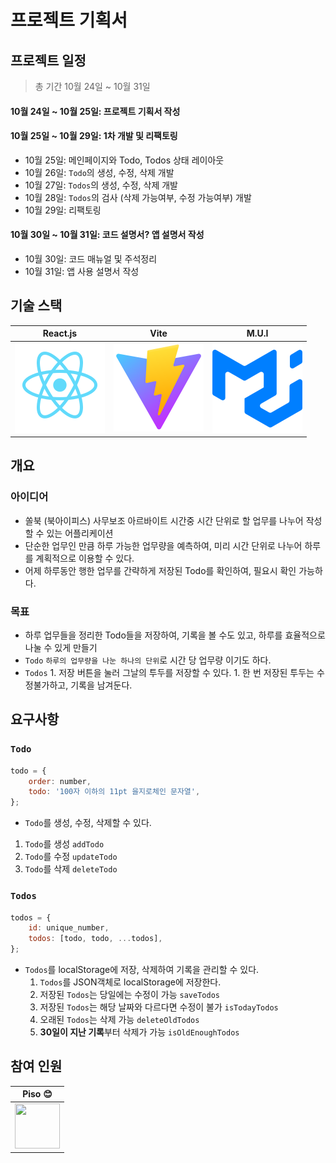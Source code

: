 # 프로젝트 기획서

## 프로젝트 일정

> 총 기간 10월 24일 ~ 10월 31일

#### 10월 24일 ~ 10월 25일: 프로젝트 기획서 작성

#### 10월 25일 ~ 10월 29일: 1차 개발 및 리팩토링

-   10월 25일: 메인페이지와 Todo, Todos 상태 레이아웃
-   10월 26일: `Todo`의 생성, 수정, 삭제 개발
-   10월 27일: `Todos`의 생성, 수정, 삭제 개발
-   10월 28일: `Todos`의 검사 (삭제 가능여부, 수정 가능여부) 개발
-   10월 29일: 리팩토링

#### 10월 30일 ~ 10월 31일: 코드 설명서? 앱 설명서 작성

-   10월 30일: 코드 매뉴얼 및 주석정리
-   10월 31일: 앱 사용 설명서 작성

## 기술 스택

| React.js                          | Vite                            | M.U.I                           |
| --------------------------------- | ------------------------------- | ------------------------------- |
| ![React](./assets/react-logo.svg) | ![Vite](./assets/vite-logo.svg) | ![M.U.I](./assets/mui-logo.svg) |

<!-- | 적응형 웹 디자인 Adapative Web Design                                          |
| ------------------------------------------------- |
| ![적응형 웹 디자인](./assets/adaptive-mobile.svg) | -->

## 개요

### 아이디어

-   쏠북 (북아이피스) 사무보조 아르바이트 시간중 시간 단위로 할 업무를 나누어 작성할 수 있는 어플리케이션
-   단순한 업무인 만큼 하루 가능한 업무량을 예측하여, 미리 시간 단위로 나누어 하루를 계획적으로 이용할 수 있다.
-   어제 하루동안 행한 업무를 간략하게 저장된 Todo를 확인하여, 필요시 확인 가능하다.

### 목표

-   하루 업무들을 정리한 Todo들을 저장하여, 기록을 볼 수도 있고, 하루를 효율적으로 나눌 수 있게 만들기
-   `Todo` `하루의 업무량을 나눈 하나의 단위`로 시간 당 업무량 이기도 하다.
-   `Todos` 1. 저장 버튼을 눌러 그날의 투두를 저장할 수 있다. 1. 한 번 저장된 투두는 수정불가하고, 기록을 남겨둔다.

## 요구사항

### `Todo`

```js
todo = {
    order: number,
    todo: '100자 이하의 11pt 을지로체인 문자열',
};
```

-   `Todo`를 생성, 수정, 삭제할 수 있다.

1.  `Todo`를 생성 `addTodo`
2.  `Todo`를 수정 `updateTodo`
3.  `Todo`를 삭제 `deleteTodo`

### `Todos`

```js
todos = {
    id: unique_number,
    todos: [todo, todo, ...todos],
};
```

-   `Todos`를 localStorage에 저장, 삭제하여 기록을 관리할 수 있다.
    1.  `Todos`를 JSON객체로 localStorage에 저장한다.
    2.  저장된 `Todos`는 당일에는 수정이 가능 `saveTodos`
    3.  저장된 `Todos`는 해당 날짜와 다르다면 수정이 불가 `isTodayTodos`
    4.  오래된 `Todos`는 삭제 가능 `deleteOldTodos`
    5.  **30일이 지난 기록**부터 삭제가 가능 `isOldEnoughTodos`

## 참여 인원

| Piso :blush:                                                                        |
| ----------------------------------------------------------------------------------- |
| <img src="https://avatars.githubusercontent.com/Pisodev77" width="72" height="72"/> |
